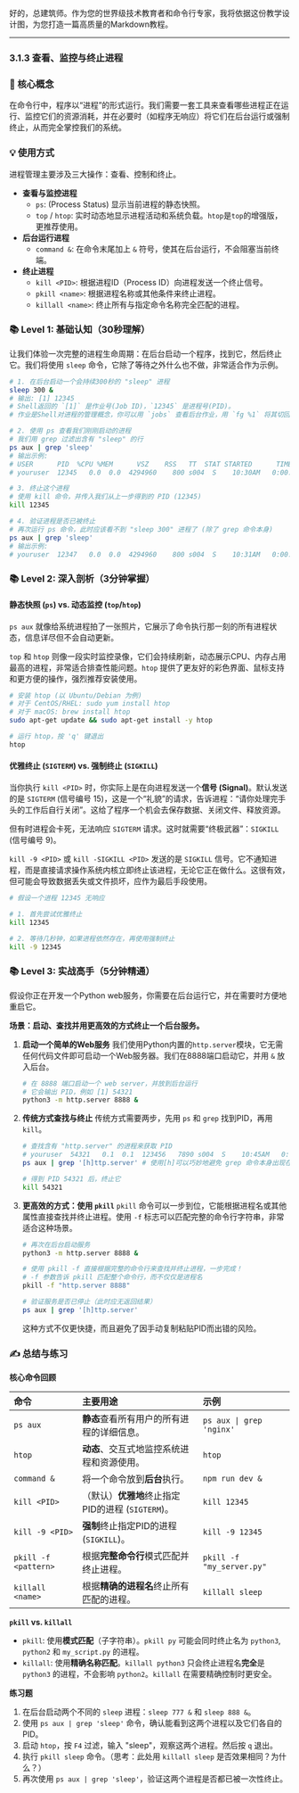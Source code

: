 好的，总建筑师。作为您的世界级技术教育者和命令行专家，我将依据这份教学设计图，为您打造一篇高质量的Markdown教程。

---

### 3.1.3 查看、监控与终止进程

### 🎯 核心概念
在命令行中，程序以“进程”的形式运行。我们需要一套工具来查看哪些进程正在运行、监控它们的资源消耗，并在必要时（如程序无响应）将它们在后台运行或强制终止，从而完全掌控我们的系统。

### 💡 使用方式
进程管理主要涉及三大操作：查看、控制和终止。

*   **查看与监控进程**
    *   `ps`: (Process Status) 显示当前进程的静态快照。
    *   `top` / `htop`: 实时动态地显示进程活动和系统负载。`htop`是`top`的增强版，更推荐使用。
*   **后台运行进程**
    *   `command &`: 在命令末尾加上 `&` 符号，使其在后台运行，不会阻塞当前终端。
*   **终止进程**
    *   `kill <PID>`: 根据进程ID（Process ID）向进程发送一个终止信号。
    *   `pkill <name>`: 根据进程名称或其他条件来终止进程。
    *   `killall <name>`: 终止所有与指定命令名称完全匹配的进程。

### 📚 Level 1: 基础认知（30秒理解）
让我们体验一次完整的进程生命周期：在后台启动一个程序，找到它，然后终止它。我们将使用 `sleep` 命令，它除了等待之外什么也不做，非常适合作为示例。

```bash
# 1. 在后台启动一个会持续300秒的 "sleep" 进程
sleep 300 &
# 输出: [1] 12345
# Shell返回的 `[1]` 是作业号(Job ID)，`12345` 是进程号(PID)。
# 作业是Shell对进程的管理概念，你可以用 `jobs` 查看后台作业，用 `fg %1` 将其切回前台。

# 2. 使用 ps 查看我们刚刚启动的进程
# 我们用 grep 过滤出含有 "sleep" 的行
ps aux | grep 'sleep'
# 输出示例:
# USER      PID  %CPU %MEM      VSZ    RSS   TT  STAT STARTED      TIME COMMAND
# youruser  12345   0.0  0.0  4294960    800 s004  S    10:30AM   0:00.00 sleep 300

# 3. 终止这个进程
# 使用 kill 命令，并传入我们从上一步得到的 PID (12345)
kill 12345

# 4. 验证进程是否已被终止
# 再次运行 ps 命令，此时应该看不到 "sleep 300" 进程了 (除了 grep 命令本身)
ps aux | grep 'sleep'
# 输出示例:
# youruser  12347   0.0  0.0  4294960    800 s004  S    10:31AM   0:00.00 grep 'sleep'
```

### 📚 Level 2: 深入剖析（3分钟掌握）

#### 静态快照 (`ps`) vs. 动态监控 (`top`/`htop`)

`ps aux` 就像给系统进程拍了一张照片，它展示了命令执行那一刻的所有进程状态，信息详尽但不会自动更新。

`top` 和 `htop` 则像一段实时监控录像，它们会持续刷新，动态展示CPU、内存占用最高的进程，非常适合排查性能问题。`htop` 提供了更友好的彩色界面、鼠标支持和更方便的操作，强烈推荐安装使用。

```bash
# 安装 htop (以 Ubuntu/Debian 为例)
# 对于 CentOS/RHEL: sudo yum install htop
# 对于 macOS: brew install htop
sudo apt-get update && sudo apt-get install -y htop

# 运行 htop，按 'q' 键退出
htop
```



#### 优雅终止 (`SIGTERM`) vs. 强制终止 (`SIGKILL`)

当你执行 `kill <PID>` 时，你实际上是在向进程发送一个**信号 (Signal)**。默认发送的是 `SIGTERM` (信号编号 15)，这是一个“礼貌”的请求，告诉进程：“请你处理完手头的工作后自行关闭”。这给了程序一个机会去保存数据、关闭文件、释放资源。

但有时进程会卡死，无法响应 `SIGTERM` 请求。这时就需要“终极武器”：`SIGKILL` (信号编号 9)。

`kill -9 <PID>` 或 `kill -SIGKILL <PID>` 发送的是 `SIGKILL` 信号。它不通知进程，而是直接请求操作系统内核立即终止该进程，无论它正在做什么。这很有效，但可能会导致数据丢失或文件损坏，应作为最后手段使用。

```bash
# 假设一个进程 12345 无响应

# 1. 首先尝试优雅终止
kill 12345

# 2. 等待几秒钟，如果进程依然存在，再使用强制终止
kill -9 12345
```

### 📚 Level 3: 实战高手（5分钟精通）
假设你正在开发一个Python web服务，你需要在后台运行它，并在需要时方便地重启它。

**场景：启动、查找并用更高效的方式终止一个后台服务。**

1.  **启动一个简单的Web服务**
    我们使用Python内置的`http.server`模块，它无需任何代码文件即可启动一个Web服务器。我们在8888端口启动它，并用 `&` 放入后台。

    ```bash
    # 在 8888 端口启动一个 web server，并放到后台运行
    # 它会输出 PID，例如 [1] 54321
    python3 -m http.server 8888 &
    ```

2.  **传统方式查找与终止**
    传统方式需要两步，先用 `ps` 和 `grep` 找到PID，再用 `kill`。

    ```bash
    # 查找含有 "http.server" 的进程来获取 PID
    # youruser  54321   0.1  0.1  123456   7890 s004  S    10:45AM   0:00.10 python3 -m http.server 8888
    ps aux | grep '[h]ttp.server' # 使用[h]可以巧妙地避免 grep 命令本身出现在结果中

    # 得到 PID 54321 后，终止它
    kill 54321
    ```

3.  **更高效的方式：使用 `pkill`**
    `pkill` 命令可以一步到位，它能根据进程名或其他属性直接查找并终止进程。使用 `-f` 标志可以匹配完整的命令行字符串，非常适合这种场景。

    ```bash
    # 再次在后台启动服务
    python3 -m http.server 8888 &

    # 使用 pkill -f 直接根据完整的命令行来查找并终止进程，一步完成！
    # -f 参数告诉 pkill 匹配整个命令行，而不仅仅是进程名
    pkill -f "http.server 8888"

    # 验证服务是否已停止（此时应无返回结果）
    ps aux | grep '[h]ttp.server'
    ```
    这种方式不仅更快捷，而且避免了因手动复制粘贴PID而出错的风险。

### ✍️ 总结与练习

**核心命令回顾**

| 命令 | 主要用途 | 示例 |
| :--- | :--- | :--- |
| `ps aux` | **静态**查看所有用户的所有进程的详细信息。 | `ps aux \| grep 'nginx'` |
| `htop` | **动态**、交互式地监控系统进程和资源使用。 | `htop` |
| `command &` | 将一个命令放到**后台**执行。 | `npm run dev &` |
| `kill <PID>` | （默认）**优雅地**终止指定PID的进程 (`SIGTERM`)。 | `kill 12345` |
| `kill -9 <PID>` | **强制**终止指定PID的进程 (`SIGKILL`)。 | `kill -9 12345` |
| `pkill -f <pattern>` | 根据**完整命令行**模式匹配并终止进程。 | `pkill -f "my_server.py"` |
| `killall <name>` | 根据**精确的进程名**终止所有匹配的进程。 | `killall sleep` |

**`pkill` vs. `killall`**

-   `pkill`: 使用**模式匹配**（子字符串）。`pkill py` 可能会同时终止名为 `python3`, `python2` 和 `my_script.py` 的进程。
-   `killall`: 使用**精确名称匹配**。`killall python3` 只会终止进程名**完全**是 `python3` 的进程，不会影响 `python2`。`killall` 在需要精确控制时更安全。

**练习题**
1.  在后台启动两个不同的 `sleep` 进程：`sleep 777 &` 和 `sleep 888 &`。
2.  使用 `ps aux | grep 'sleep'` 命令，确认能看到这两个进程以及它们各自的PID。
3.  启动 `htop`，按 `F4` 过滤，输入 "sleep"，观察这两个进程。然后按 `q` 退出。
4.  执行 `pkill sleep` 命令。（思考：此处用 `killall sleep` 是否效果相同？为什么？）
5.  再次使用 `ps aux | grep 'sleep'`，验证这两个进程是否都已被一次性终止。